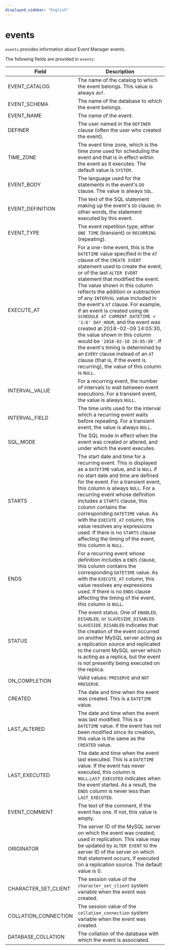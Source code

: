 ```yaml
---
displayed_sidebar: "English"
---
```


# events

`events` provides information about Event Manager events.

The following fields are provided in `events`:

| **Field**            | **Description**                                              |
| -------------------- | ------------------------------------------------------------ |
| EVENT_CATALOG        | The name of the catalog to which the event belongs. This value is always `def`. |
| EVENT_SCHEMA         | The name of the database to which the event belongs.         |
| EVENT_NAME           | The name of the event.                                       |
| DEFINER              | The user named in the `DEFINER` clause (often the user who created the event). |
| TIME_ZONE            | The event time zone, which is the time zone used for scheduling the event and that is in effect within the event as it executes. The default value is `SYSTEM`. |
| EVENT_BODY           | The language used for the statements in the event's `DO` clause. The value is always `SQL`. |
| EVENT_DEFINITION     | The text of the SQL statement making up the event's `DO` clause; in other words, the statement executed by this event. |
| EVENT_TYPE           | The event repetition type, either `ONE TIME` (transient) or `RECURRING` (repeating). |
| EXECUTE_AT           | For a one-time event, this is the `DATETIME` value specified in the `AT` clause of the `CREATE EVENT` statement used to create the event, or of the last `ALTER EVENT` statement that modified the event. The value shown in this column reflects the addition or subtraction of any `INTERVAL` value included in the event's `AT` clause. For example, if an event is created using `ON SCHEDULE AT CURRENT_DATETIME + '1:6' DAY_HOUR`, and the event was created at 2018-02-09 14:05:30, the value shown in this column would be `'2018-02-10 20:05:30'`. If the event's timing is determined by an `EVERY` clause instead of an `AT` clause (that is, if the event is recurring), the value of this column is `NULL`. |
| INTERVAL_VALUE       | For a recurring event, the number of intervals to wait between event executions. For a transient event, the value is always `NULL`. |
| INTERVAL_FIELD       | The time units used for the interval which a recurring event waits before repeating. For a transient event, the value is always `NULL`. |
| SQL_MODE             | The SQL mode in effect when the event was created or altered, and under which the event executes. |
| STARTS               | The start date and time for a recurring event. This is displayed as a `DATETIME` value, and is `NULL` if no start date and time are defined for the event. For a transient event, this column is always `NULL`. For a recurring event whose definition includes a `STARTS` clause, this column contains the corresponding `DATETIME` value. As with the `EXECUTE_AT` column, this value resolves any expressions used. If there is no `STARTS` clause affecting the timing of the event, this column is `NULL`. |
| ENDS                 | For a recurring event whose definition includes a `ENDS` clause, this column contains the corresponding `DATETIME` value. As with the `EXECUTE_AT` column, this value resolves any expressions used. If there is no `ENDS` clause affecting the timing of the event, this column is `NULL`. |
| STATUS               | The event status. One of `ENABLED`, `DISABLED`, or `SLAVESIDE_DISABLED`. `SLAVESIDE_DISABLED` indicates that the creation of the event occurred on another MySQL server acting as a replication source and replicated to the current MySQL server which is acting as a replica, but the event is not presently being executed on the replica. |
| ON_COMPLETION        | Valid values: `PRESERVE` and `NOT PRESERVE`.                 |
| CREATED              | The date and time when the event was created. This is a `DATETIME` value. |
| LAST_ALTERED         | The date and time when the event was last modified. This is a `DATETIME` value. If the event has not been modified since its creation, this value is the same as the `CREATED` value. |
| LAST_EXECUTED        | The date and time when the event last executed. This is a `DATETIME` value. If the event has never executed, this column is `NULL`.`LAST_EXECUTED` indicates when the event started. As a result, the `ENDS` column is never less than `LAST_EXECUTED`. |
| EVENT_COMMENT        | The text of the comment, if the event has one. If not, this value is empty. |
| ORIGINATOR           | The server ID of the MySQL server on which the event was created; used in replication. This value may be updated by `ALTER EVENT` to the server ID of the server on which that statement occurs, if executed on a replication source. The default value is 0. |
| CHARACTER_SET_CLIENT | The session value of the `character_set_client` system variable when the event was created. |
| COLLATION_CONNECTION | The session value of the `collation_connection` system variable when the event was created. |
| DATABASE_COLLATION   | The collation of the database with which the event is associated. |
